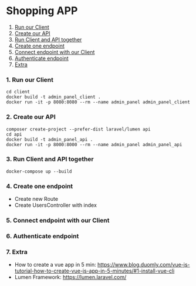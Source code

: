 # Shopping APP



1. [Run our Client](#Step1)
2. [Create our API](#Step2)
3. [Run Client and API together](#Step3)
4. [Create one endpoint](#Step4)
5. [Connect endpoint with our Client](#Step5)
6. [Authenticate endpoint](#Step6)
7. [Extra](#Extra)



### <a id="Step1"></a>1. Run our Client ###
```shell
cd client
docker build -t admin_panel_client .
docker run -it -p 8080:8080 --rm --name admin_panel admin_panel_client
```
### <a id="Step2"></a>2. Create our API ###
```shell
composer create-project --prefer-dist laravel/lumen api
cd api
docker build -t admin_panel_api .
docker run -it -p 8000:8000 --rm --name admin_panel admin_panel_api
```
### <a id="Step3"></a>3. Run Client and API together ###
```shell
docker-compose up --build
```
### <a id="Step4"></a>4. Create one endpoint ###
- Create new Route
- Create UsersController with index
### <a id="Step5"></a>5. Connect endpoint with our Client ###
### <a id="Step6"></a>6. Authenticate endpoint ###
### <a id="Extra"></a>7. Extra ###
- How to create a vue app in 5 min: https://www.blog.duomly.com/vue-js-tutorial-how-to-create-vue-js-app-in-5-minutes/#1-install-vue-cli
- Lumen Framework: https://lumen.laravel.com/
